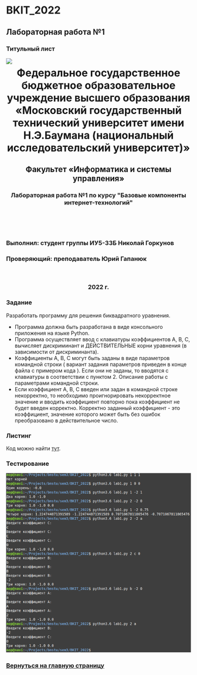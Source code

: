 # BKIT_2022
## Лабораторная работа №1
### Титульный лист
<img class="image" src="https://bmstu.ru/assets/images/logo.png" />
<div class="center">
  <h1>Федеральное государственное бюджетное образовательное учреждение высшего образования «Московский государственный технический университет имени Н.Э.Баумана (национальный исследовательский университет)»</h1>
  <h2>Факультет «Информатика и системы управления»</h2>
  <h3>Лабораторная работа №1 по курсу "Базовые компоненты интернет-технологий"</h3>
</div>
<br>
<br>
<br>
<h3>Выполнил: студент группы ИУ5-33Б Николай Горкунов</h3>
<h3>Проверяющий: преподаватель Юрий Гапанюк</h3>
<br>
<h3 class="center">2022 г.</h3>
<style type="text/css">
  .image {
    float: left;
  }
  .center {
    text-align: center;
  }
</style>

### Задание
Разработать программу для решения биквадратного уравнения.
- Программа должна быть разработана в виде консольного приложения на языке Python.
- Программа осуществляет ввод с клавиатуры коэффициентов А, В, С, вычисляет дискриминант и ДЕЙСТВИТЕЛЬНЫЕ корни уравнения (в зависимости от дискриминанта).
- Коэффициенты А, В, С могут быть заданы в виде параметров командной строки ( вариант задания параметров приведен в конце файла с примером кода ). Если они не заданы, то вводятся с клавиатуры в соответствии с пунктом 2. Описание работы с параметрами командной строки.
- Если коэффициент А, В, С введен или задан в командной строке некорректно, то необходимо проигнорировать некорректное значение и вводить коэффициент повторно пока коэффициент не будет введен корректно. Корректно заданный коэффициент - это коэффициент, значение которого может быть без ошибок преобразовано в действительное число.
### Листинг
Код можно найти [тут](/lab1.py).
### Тестирование
![Скрин терминала](/screenshots/lab1.png)
### [Вернуться на главную страницу](https://github.com/NikolayB800H/BKIT_2022)